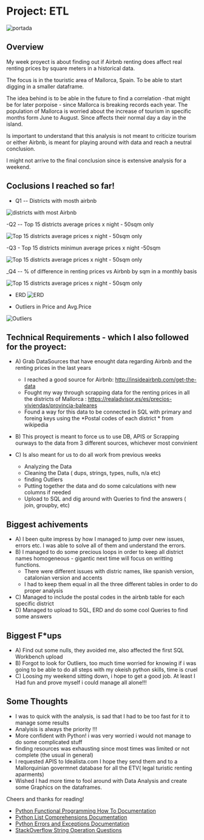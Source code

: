 # Project: ETL

![portada](https://www.informatica.com/content/dam/informatica-com/en/images/misc/etl-process-explained-diagram.png)


## Overview

My week proyect is about finding out if Airbnb renting does affect real renting prices by square meters in a historical data.

The focus is in the touristic area of Mallorca, Spain. To be able to start digging in a smaller dataframe.

The idea behind is to be able in the future to find a correlation -that might be for later porpoise - since Mallorca is breaking records each year.
The population of Mallorca is worried about the increase of tourism in specific months form June to August. Since affects their normal day a day in the island.

Is important to understand that this analysis is not meant to criticize tourism or either Airbnb, is meant for playing around with data and reach a neutral conclusion.

I might not arrive to the final conclusion since is extensive analysis for a weekend.

## Coclusions I reached so far! 
- Q1 -- Districts with mosth airbnb

![districts with most Airbnb](./Pictures_SQL_PPT/Q1.png)

-Q2 -- Top 15 districts average prices x night - 50sqm only

![Top 15 districts average prices x night - 50sqm only](./Pictures_SQL_PPT/Q2.png)

-Q3 - Top 15 districts minimun average prices x night -50sqm

![Top 15 districts average prices x night - 50sqm only](./Pictures_SQL_PPT/Q3.png)

_Q4 -- % of difference in renting prices vs Airbnb by sqm in a monthly basis

![Top 15 districts average prices x night - 50sqm only](./Pictures_SQL_PPT/Q4.png)

- ERD 
![ERD](./Pictures_SQL_PPT/Captura%20de%20Pantalla%202022-09-04%20a%20las%2022.45.11.png)

- Outliers in Price and Avg.Price

![Outliers](./Pictures_SQL_PPT/Captura%20de%20Pantalla%202022-09-04%20a%20las%2022.54.17.png)


## Technical Requirements - which I also followed for the proyect:
- A) Grab DataSources that have enought data regarding Airbnb and the renting prices in the last years
  - I reached a good source for Airbnb: http://insideairbnb.com/get-the-data
  - Fought my way through scrapping data for the renting prices in all the districts of Mallorca : https://realadvisor.es/es/precios-viviendas/provincia-baleares
  - Found a way for this data to be connected in SQL with primary and foreing keys using the *Postal codes of each district * from wikipedia

- B) This proyect is meant to force us to use DB, APIS or Scrapping ourways to the data from 3 different sources, whichever most convinient
- C) Is also meant for us to do all work from previous weeks
  - Analyzing the Data
  - Cleaning the Data ( dups, strings, types, nulls, n/a etc)
  - finding Outliers
  - Putting together the data and do some calculations with new columns if needed
  - Upload to SQL and dig around with Queries to find the answers ( join, groupby, etc)

## Biggest achivements

- A) I been quite impress by how I managed to jump over new issues, errors etc. I was able to solve all of them and understand the errors.
- B) I managed to do some precious loops in order to keep all district names homogeneous - gigantic next time will focus on writting functions.
  - There were different issues with distric names, like spanish version, catalonian version and accents
  - I had to keep them equal in all the three different tables in order to do proper analysis
- C) Managed to include the postal codes in the airbnb table for each specific district
- D) Managed to upload to SQL, ERD and do some cool Queries to find some answers


## Biggest F*ups

 - A) Find out some nulls, they avoided me, also affected the first SQL Workbench upload
 - B) Forgot to look for Outliers, too much time worried for knowing if i was going to be able to do all steps with my okeish python skills, time is cruel
 - C) Loosing my weekend sitting down, i hope to get a good job. At least I Had fun and prove myself i could manage all alone!!!

## Some Thoughts

- I was to quick with the analysis, is sad that I had to be too fast for it to manage some results
- Analyisis is always the priority !!! 
- More confident with Python! i was very worried i would not manage to do some complicated stuff
- finding resources was exhausting since most times was limited or not complete (the usual in general)
- I requested APIS to Idealista.com I hope they send them and to a Mallorquinian govermnet database for all the ETV( legal turistic renting aparments)
- Wished I had more time to fool around with Data Analysis and create some Graphics on the dataframes.

Cheers and thanks for reading! 



* [Python Functional Programming How To Documentation](https://docs.python.org/3.7/howto/functional.html)
* [Python List Comprehensions Documentation](https://docs.python.org/3/tutorial/datastructures.html#list-comprehensions)
* [Python Errors and Exceptions Documentation](https://docs.python.org/3/tutorial/errors.html)
* [StackOverflow String Operation Questions](https://stackoverflow.com/questions/tagged/string+python)
